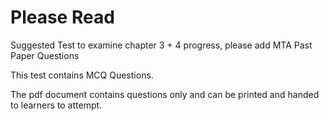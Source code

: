 # Please Read

Suggested Test to examine chapter 3 + 4 progress, please add MTA Past Paper Questions

This test contains MCQ Questions.

The pdf document contains questions only and can be printed and handed to learners to attempt.
